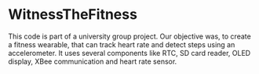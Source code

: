 # WitnessTheFitness

This code is part of a university group project. Our objective was, to create a fitness wearable, that can track heart rate and detect steps using an accelerometer.
It uses several components like RTC, SD card reader, OLED display, XBee communication and heart rate sensor.
